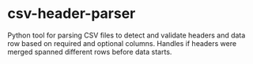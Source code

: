 # csv-header-parser
Python tool for parsing CSV files to detect and validate headers and data row based on required and optional columns. Handles if headers were merged spanned different rows before data starts.
